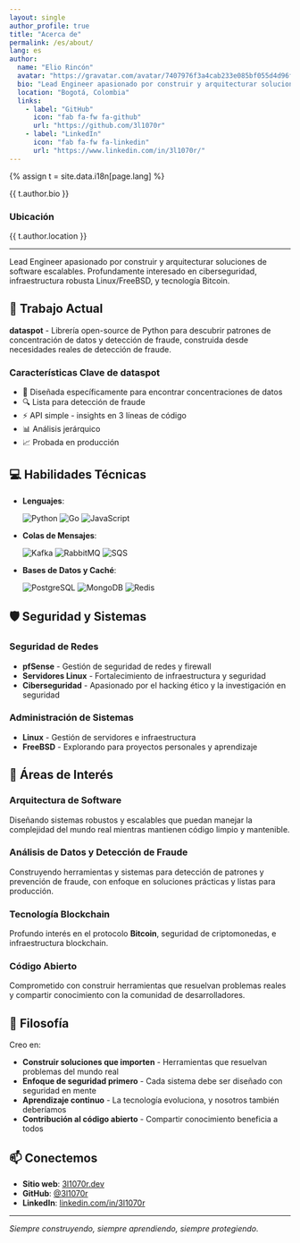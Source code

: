 ```yaml
---
layout: single
author_profile: true
title: "Acerca de"
permalink: /es/about/
lang: es
author:
  name: "Elio Rincón"
  avatar: "https://gravatar.com/avatar/7407976f3a4cab233e085bf055d4d96f?s=400&d=robohash&r=x"
  bio: "Lead Engineer apasionado por construir y arquitecturar soluciones de software escalables. Profundamente interesado en ciberseguridad, infraestructura robusta Linux/FreeBSD, y tecnología Bitcoin."
  location: "Bogotá, Colombia"
  links:
    - label: "GitHub"
      icon: "fab fa-fw fa-github"
      url: "https://github.com/3l1070r"
    - label: "LinkedIn"
      icon: "fab fa-fw fa-linkedin"
      url: "https://www.linkedin.com/in/3l1070r/"
---
```


{% assign t = site.data.i18n[page.lang] %}

{{ t.author.bio }}

### Ubicación
{{ t.author.location }}

---

Lead Engineer apasionado por construir y arquitecturar soluciones de software escalables. Profundamente interesado en ciberseguridad, infraestructura robusta Linux/FreeBSD, y tecnología Bitcoin.

## 🚀 Trabajo Actual

**dataspot** - Librería open-source de Python para descubrir patrones de concentración de datos y detección de fraude, construida desde necesidades reales de detección de fraude.

### Características Clave de dataspot

- 🎯 Diseñada específicamente para encontrar concentraciones de datos
- 🔍 Lista para detección de fraude
- ⚡ API simple - insights en 3 líneas de código
- 📊 Análisis jerárquico
- 📈 Probada en producción

## 💻 Habilidades Técnicas

- **Lenguajes**:

  ![Python](https://img.shields.io/badge/Python-3776AB?style=flat&logo=python&logoColor=white)
  ![Go](https://img.shields.io/badge/Go-00ADD8?style=flat&logo=go&logoColor=white)
  ![JavaScript](https://img.shields.io/badge/JavaScript-F7DF1E?style=flat&logo=javascript&logoColor=black)

- **Colas de Mensajes**:

  ![Kafka](https://img.shields.io/badge/Apache%20Kafka-231F20?style=flat&logo=apache-kafka&logoColor=white)
  ![RabbitMQ](https://img.shields.io/badge/RabbitMQ-FF6600?style=flat&logo=rabbitmq&logoColor=white)
  ![SQS](https://img.shields.io/badge/Amazon%20SQS-FF9900?style=flat&logo=amazon-aws&logoColor=white)

- **Bases de Datos y Caché**:

  ![PostgreSQL](https://img.shields.io/badge/PostgreSQL-4169E1?style=flat&logo=postgresql&logoColor=white)
  ![MongoDB](https://img.shields.io/badge/MongoDB-47A248?style=flat&logo=mongodb&logoColor=white)
  ![Redis](https://img.shields.io/badge/Redis-DC382D?style=flat&logo=redis&logoColor=white)

## 🛡️ Seguridad y Sistemas

### Seguridad de Redes

- **pfSense** - Gestión de seguridad de redes y firewall
- **Servidores Linux** - Fortalecimiento de infraestructura y seguridad
- **Ciberseguridad** - Apasionado por el hacking ético y la investigación en seguridad

### Administración de Sistemas

- **Linux** - Gestión de servidores e infraestructura
- **FreeBSD** - Explorando para proyectos personales y aprendizaje

## 🎯 Áreas de Interés

### Arquitectura de Software

Diseñando sistemas robustos y escalables que puedan manejar la complejidad del mundo real mientras mantienen código limpio y mantenible.

### Análisis de Datos y Detección de Fraude

Construyendo herramientas y sistemas para detección de patrones y prevención de fraude, con enfoque en soluciones prácticas y listas para producción.

### Tecnología Blockchain

Profundo interés en el protocolo **Bitcoin**, seguridad de criptomonedas, e infraestructura blockchain.

### Código Abierto

Comprometido con construir herramientas que resuelvan problemas reales y compartir conocimiento con la comunidad de desarrolladores.

## 🌟 Filosofía

Creo en:

- **Construir soluciones que importen** - Herramientas que resuelvan problemas del mundo real
- **Enfoque de seguridad primero** - Cada sistema debe ser diseñado con seguridad en mente
- **Aprendizaje continuo** - La tecnología evoluciona, y nosotros también deberíamos
- **Contribución al código abierto** - Compartir conocimiento beneficia a todos

## 📫 Conectemos

- **Sitio web**: [3l1070r.dev](https://3l1070r.dev)
- **GitHub**: [@3l1070r](https://github.com/3l1070r)
- **LinkedIn**: [linkedin.com/in/3l1070r](https://www.linkedin.com/in/3l1070r/)

---

_Siempre construyendo, siempre aprendiendo, siempre protegiendo._ 